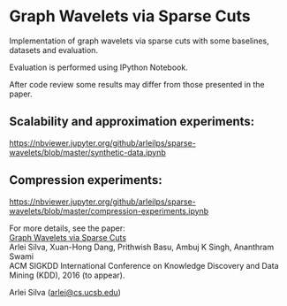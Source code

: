 # Graph Wavelets via Sparse Cuts

Implementation of graph wavelets via sparse cuts with some baselines, datasets and evaluation.

Evaluation is performed using IPython Notebook.

After code review some results may differ from those presented in the paper.

Scalability and approximation experiments:
-----------------------
https://nbviewer.jupyter.org/github/arleilps/sparse-wavelets/blob/master/synthetic-data.ipynb

Compression experiments:
-----------------------
https://nbviewer.jupyter.org/github/arleilps/sparse-wavelets/blob/master/compression-experiments.ipynb

For more details, see the paper:  
[Graph Wavelets via Sparse Cuts ](http://arxiv.org/abs/1602.03320 "")  
Arlei Silva, Xuan-Hong Dang, Prithwish Basu, Ambuj K Singh, Ananthram Swami  
ACM SIGKDD International Conference on Knowledge Discovery and Data Mining (KDD), 2016 (to appear). 

Arlei Silva (arlei@cs.ucsb.edu)

